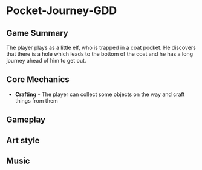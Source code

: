 # Pocket-Journey-GDD
## Game Summary
The player plays as a little elf, who is trapped in a coat pocket. He discovers that there is a hole which leads to the bottom of the coat and he has a long journey ahead of him to get out.
## Core Mechanics
* **Crafting** - The player can collect some objects on the way and craft things from them 
## Gameplay
## Art style
## Music

